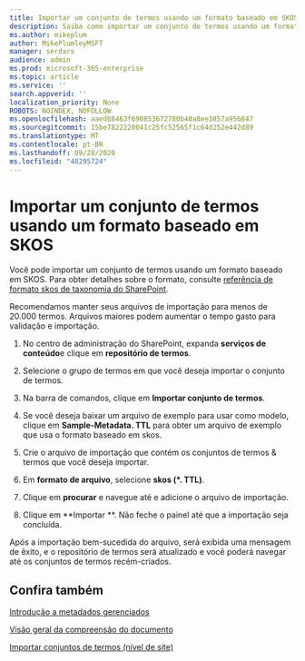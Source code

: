 ```yaml
---
title: Importar um conjunto de termos usando um formato baseado em SKOS
description: Saiba como importar um conjunto de termos usando um formato baseado em SKOS
ms.author: mikeplum
author: MikePlumleyMSFT
manager: serdars
audience: admin
ms.prod: microsoft-365-enterprise
ms.topic: article
ms.service: ''
search.appverid: ''
localization_priority: None
ROBOTS: NOINDEX, NOFOLLOW
ms.openlocfilehash: aaed88463f690853672780b48a8ee3857a956847
ms.sourcegitcommit: 15be7822220041c25fc52565f1c64d252e442d89
ms.translationtype: MT
ms.contentlocale: pt-BR
ms.lasthandoff: 09/28/2020
ms.locfileid: "48295724"
---
```

# <a name="import-a-term-set-using-a-skos-based-format"></a>Importar um conjunto de termos usando um formato baseado em SKOS

Você pode importar um conjunto de termos usando um formato baseado em SKOS. Para obter detalhes sobre o formato, consulte [referência de formato skos de taxonomia do SharePoint](skos-format-reference.md).

Recomendamos manter seus arquivos de importação para menos de 20.000 termos. Arquivos maiores podem aumentar o tempo gasto para validação e importação.

1. No centro de administração do SharePoint, expanda **serviços de conteúdo**e clique em **repositório de termos**.

2. Selecione o grupo de termos em que você deseja importar o conjunto de termos.

3. Na barra de comandos, clique em **Importar conjunto de termos**.
 
4.  Se você deseja baixar um arquivo de exemplo para usar como modelo, clique em **Sample-Metadata. TTL** para obter um arquivo de exemplo que usa o formato baseado em skos.
 
5.  Crie o arquivo de importação que contém os conjuntos de termos & termos que você deseja importar.

6.  Em **formato de arquivo**, selecione **skos (*. TTL)**.

7.  Clique em **procurar** e navegue até e adicione o arquivo de importação.

8.  Clique em **Importar **. Não feche o painel até que a importação seja concluída.

Após a importação bem-sucedida do arquivo, será exibida uma mensagem de êxito, e o repositório de termos será atualizado e você poderá navegar até os conjuntos de termos recém-criados.

## <a name="see-also"></a>Confira também

[Introdução a metadados gerenciados](https://docs.microsoft.com/sharepoint/managed-metadata)

[Visão geral da compreensão do documento](document-understanding-overview.md)

[Importar conjuntos de termos (nível de site)](https://support.microsoft.com/office/168fbc86-7fce-4288-9a1f-b83fc3921c18)